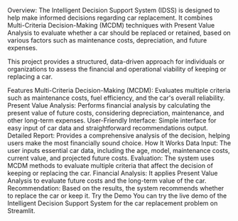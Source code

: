 Overview:
The Intelligent Decision Support System (IDSS) is designed to help make informed decisions regarding car replacement. It combines Multi-Criteria Decision-Making (MCDM) techniques with Present Value Analysis to evaluate whether a car should be replaced or retained, based on various factors such as maintenance costs, depreciation, and future expenses.

This project provides a structured, data-driven approach for individuals or organizations to assess the financial and operational viability of keeping or replacing a car.

Features
Multi-Criteria Decision-Making (MCDM): Evaluates multiple criteria such as maintenance costs, fuel efficiency, and the car's overall reliability.
Present Value Analysis: Performs financial analysis by calculating the present value of future costs, considering depreciation, maintenance, and other long-term expenses.
User-Friendly Interface: Simple interface for easy input of car data and straightforward recommendations output.
Detailed Report: Provides a comprehensive analysis of the decision, helping users make the most financially sound choice.
How It Works
Data Input: The user inputs essential car data, including the age, model, maintenance costs, current value, and projected future costs.
Evaluation: The system uses MCDM methods to evaluate multiple criteria that affect the decision of keeping or replacing the car.
Financial Analysis: It applies Present Value Analysis to evaluate future costs and the long-term value of the car.
Recommendation: Based on the results, the system recommends whether to replace the car or keep it.
Try the Demo
You can try the live demo of the Intelligent Decision Support System for the car replacement problem on Streamlit.
